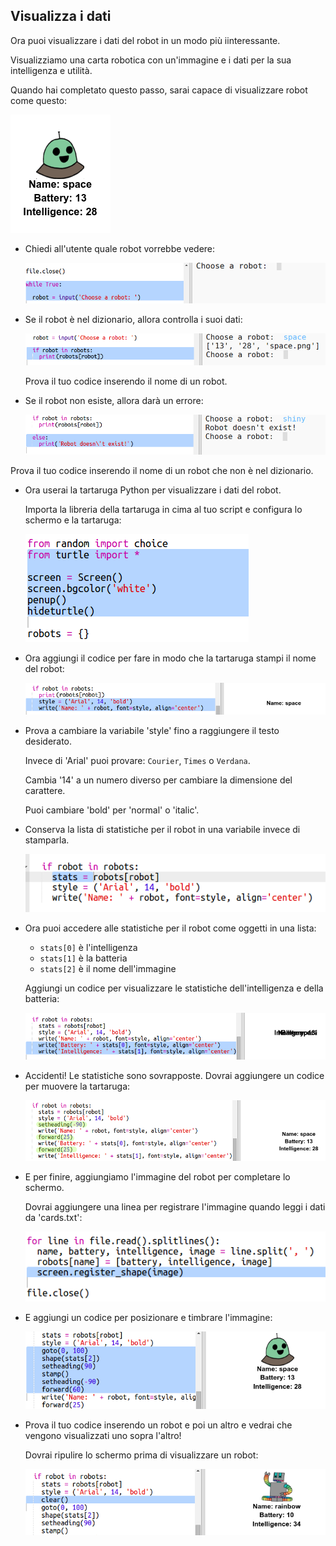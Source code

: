 ## Visualizza i dati

Ora puoi visualizzare i dati del robot in un modo più iinteressante.

Visualizziamo una carta robotica con un'immagine e i dati per la sua intelligenza e utilità.

Quando hai completato questo passo, sarai capace di visualizzare robot come questo:

![screenshot](images/robotrumps-example.png)

+ Chiedi all'utente quale robot vorrebbe vedere:

  ![screenshot](images/robotrumps-choose.png)

+ Se il robot è nel dizionario, allora controlla i suoi dati:

  ![screenshot](images/robotrumps-if.png)

  Prova il tuo codice inserendo il nome di un robot.


+ Se il robot non esiste, allora darà un errore:

  ![screenshot](images/robotrumps-else.png)

 Prova il tuo codice inserendo il nome di un robot che non è nel dizionario.

+ Ora userai la tartaruga Python per visualizzare i dati del robot.

  Importa la libreria della tartaruga in cima al tuo script e configura lo schermo e la tartaruga:

  ![screenshot](images/robotrumps-turtle.png)

+ Ora aggiungi il codice per fare in modo che la tartaruga stampi il nome del robot:

  ![screenshot](images/robotrumps-name.png)

+ Prova a cambiare la variabile 'style' fino a raggiungere il testo desiderato.

  Invece di 'Arial' puoi provare: `Courier`, `Times` o `Verdana`.

  Cambia '14' a un numero diverso per cambiare la dimensione del carattere.

  Puoi cambiare 'bold' per 'normal' o 'italic'.

+ Conserva la lista di statistiche per il robot in una variabile invece di stamparla.

  ![screenshot](images/robotrumps-stats.png)

+ Ora puoi accedere alle statistiche per il robot come oggetti in una lista:

  + `stats[0]` è l'intelligenza
  + `stats[1]` è la batteria
  + `stats[2]` è il nome dell'immagine

  Aggiungi un codice per visualizzare le statistiche dell'intelligenza e della batteria:

  ![screenshot](images/robotrumps-stats-2.png)


+ Accidenti! Le statistiche sono sovrapposte. Dovrai aggiungere un codice per muovere la tartaruga:

   ![screenshot](images/robotrumps-stats-3.png)

+ E per finire, aggiungiamo l'immagine del robot per completare lo schermo.

  Dovrai aggiungere una linea per registrare l'immagine quando leggi i dati da 'cards.txt':

  ![screenshot](images/robotrumps-register.png)

+ E aggiungi un codice per posizionare e timbrare l'immagine:

  ![screenshot](images/robotrumps-image.png)

+ Prova il tuo codice inserendo un robot e poi un altro e vedrai che vengono visualizzati uno sopra l'altro!

  Dovrai ripulire lo schermo prima di visualizzare un robot:

  ![screenshot](images/robotrumps-clear.png)
